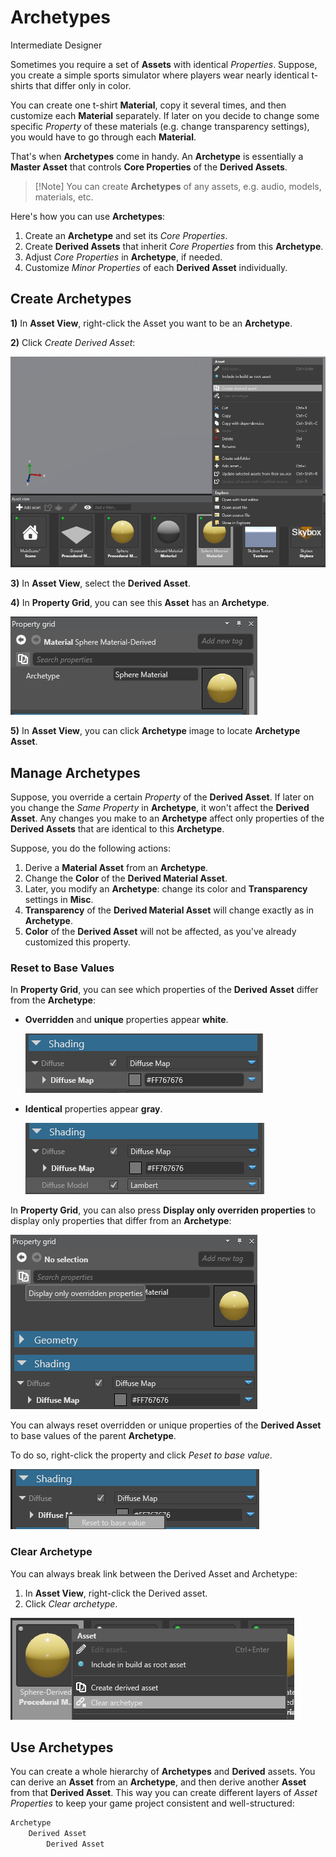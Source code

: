 # Archetypes

<span class="label label-doc-level">Intermediate</span>
<span class="label label-doc-audience">Designer</span>

Sometimes you require a set of **Assets** with identical _Properties_.
Suppose, you create a simple sports simulator where players wear nearly identical t-shirts that differ only in color.

You can create one t-shirt **Material**, copy it several times, and then customize each **Material** separately.
If later on you decide to change some specific _Property_ of these materials (e.g. change transparency settings),
you would have to go through each **Material**.

That's when **Archetypes** come in handy.
An **Archetype** is essentially a **Master Asset** that controls **Core Properties** of the **Derived Assets**.

> [!Note] You can create **Archetypes** of any assets, e.g. audio, models, materials, etc.

Here's how you can use **Archetypes**:

1. Create an **Archetype** and set its _Core Properties_.
2. Create **Derived Assets** that inherit _Core Properties_ from this **Archetype**.
3. Adjust _Core Properties_ in **Archetype**, if needed.
4. Customize _Minor Properties_ of each **Derived Asset** individually.

## Create Archetypes

**1)** In **Asset View**, right-click the Asset you want to be an **Archetype**.

**2)** Click _Create Derived Asset_:

![Create Derived Asset](media/archetypes-create-derived-asset.png)

**3)** In **Asset View**, select the **Derived Asset**.

**4)** In **Property Grid**, you can see this **Asset** has an **Archetype**.

![Derived Asset in Property Grid](media/archetypes-archetype-in-property-grid.png)

**5)** In **Asset View**, you can click **Archetype** image to locate **Archetype Asset**.

## Manage Archetypes
Suppose, you override a certain _Property_ of the **Derived Asset**.
If later on you change the _Same Property_ in **Archetype**, it won't affect the **Derived Asset**.
Any changes you make to an **Archetype** affect only properties of the **Derived Assets** that are identical to this **Archetype**.

Suppose, you do the following actions:

1. Derive a **Material Asset** from an **Archetype**.
2. Change the **Color** of the **Derived Material Asset**.
3. Later, you modify an **Archetype**: change its color and **Transparency** settings in **Misc**.
4. **Transparency** of the **Derived Material Asset** will change exactly as in **Archetype**.
5. **Color** of the **Derived Asset** will not be affected, as you've already customized this property.

### Reset to Base Values
In **Property Grid**, you can see which properties of the **Derived Asset** differ from the **Archetype**: 

* **Overridden** and **unique** properties appear **white**.

    ![Overriden properties appear white](media/archetypes-overriden-properties-appear-white.png) 

* **Identical** properties appear **gray**.

    ![Identical properties appear gray](media/archetypes-identical-properties-appear-gray.png) 

In **Property Grid**, you can also press **Display only overriden properties** to display only properties that differ from an **Archetype**:

![Display only overriden properties](media/archetypes-display-only-overriden-properties.png) 

You can always reset overridden or unique properties of the **Derived Asset** to base values of the parent **Archetype**.

To do so, right-click the property and click _Peset to base value_.

![Peset to base value](media/archetypes-reset-property-to-base-value.png)

### Clear Archetype
You can always break link between the Derived Asset and Archetype:

1. In **Asset View**, right-click the Derived asset.
2. Click _Clear archetype_.

![Clear Archetype](media/archetypes-clear-archetypes.png)

## Use Archetypes

You can create a whole hierarchy of **Archetypes** and **Derived** assets.
You can derive an **Asset** from an **Archetype**, and then derive another **Asset** from that **Derived Asset**.
This way you can create different layers of _Asset Properties_ to keep your game project consistent and well-structured:

```cs
Archetype
    Derived Asset
        Derived Asset
```

